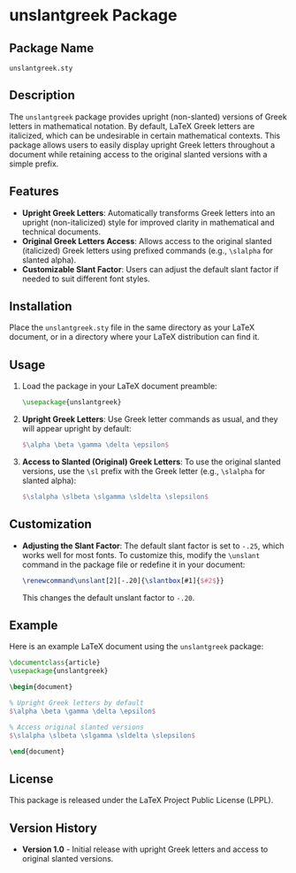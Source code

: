 # unslantgreek Package

## Package Name
`unslantgreek.sty`

## Description
The `unslantgreek` package provides upright (non-slanted) versions of Greek letters in mathematical notation. By default, LaTeX Greek letters are italicized, which can be undesirable in certain mathematical contexts. This package allows users to easily display upright Greek letters throughout a document while retaining access to the original slanted versions with a simple prefix.

## Features
- **Upright Greek Letters**: Automatically transforms Greek letters into an upright (non-italicized) style for improved clarity in mathematical and technical documents.
- **Original Greek Letters Access**: Allows access to the original slanted (italicized) Greek letters using prefixed commands (e.g., `\slalpha` for slanted alpha).
- **Customizable Slant Factor**: Users can adjust the default slant factor if needed to suit different font styles.

## Installation
Place the `unslantgreek.sty` file in the same directory as your LaTeX document, or in a directory where your LaTeX distribution can find it.

## Usage
1. Load the package in your LaTeX document preamble:
   ```latex
   \usepackage{unslantgreek}
   ```

2. **Upright Greek Letters**: Use Greek letter commands as usual, and they will appear upright by default:
   ```latex
   $\alpha \beta \gamma \delta \epsilon$
   ```

3. **Access to Slanted (Original) Greek Letters**: To use the original slanted versions, use the `\sl` prefix with the Greek letter (e.g., `\slalpha` for slanted alpha):
   ```latex
   $\slalpha \slbeta \slgamma \sldelta \slepsilon$
   ```

## Customization
- **Adjusting the Slant Factor**: The default slant factor is set to `-.25`, which works well for most fonts. To customize this, modify the `\unslant` command in the package file or redefine it in your document:
  
  ```latex
  \renewcommand\unslant[2][-.20]{\slantbox[#1]{$#2$}}
  ```
  This changes the default unslant factor to `-.20`.

## Example
Here is an example LaTeX document using the `unslantgreek` package:

```latex
\documentclass{article}
\usepackage{unslantgreek}

\begin{document}

% Upright Greek letters by default
$\alpha \beta \gamma \delta \epsilon$

% Access original slanted versions
$\slalpha \slbeta \slgamma \sldelta \slepsilon$

\end{document}
```

## License
This package is released under the LaTeX Project Public License (LPPL).

## Version History
- **Version 1.0** - Initial release with upright Greek letters and access to original slanted versions.

